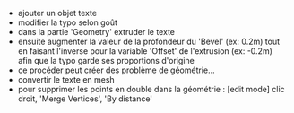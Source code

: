 
- ajouter un objet texte
- modifier la typo selon goût
- dans la partie 'Geometry' extruder le texte
- ensuite augmenter la valeur de la profondeur du 'Bevel' (ex: 0.2m) tout en faisant l'inverse pour la variable 'Offset' de l'extrusion (ex: -0.2m) afin que la typo garde ses proportions d'origine
- ce procéder peut créer des problème de géométrie...
- convertir le texte en mesh
- pour supprimer les points en double dans la géométrie : [edit mode] clic droit, 'Merge Vertices', 'By distance'
